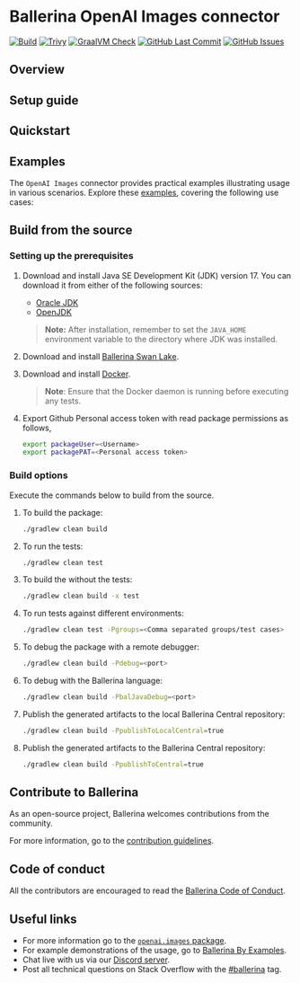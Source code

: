 # Ballerina OpenAI Images connector

[![Build](https://github.com/G5andeepD/module-ballerinax-openai-images/actions/workflows/ci.yml/badge.svg)](https://github.com/G5andeepD/module-ballerinax-openai-images/actions/workflows/ci.yml)
[![Trivy](https://github.com/G5andeepD/module-ballerinax-openai-images/actions/workflows/trivy-scan.yml/badge.svg)](https://github.com/G5andeepD/module-ballerinax-openai-images/actions/workflows/trivy-scan.yml)
[![GraalVM Check](https://github.com/G5andeepD/module-ballerinax-openai-images/actions/workflows/build-with-bal-test-native.yml/badge.svg)](https://github.com/G5andeepD/module-ballerinax-openai-images/actions/workflows/build-with-bal-test-native.yml)
[![GitHub Last Commit](https://img.shields.io/github/last-commit/G5andeepD/module-ballerinax-openai-images.svg)](https://github.com/G5andeepD/module-ballerinax-openai-images/commits/master)
[![GitHub Issues](https://img.shields.io/github/issues/G5andeepD/ballerina-library/module/openai.images.svg?label=Open%20Issues)](https://github.com/G5andeepD/ballerina-library/labels/module%openai.images)

## Overview

[//]: # (TODO: Add overview mentioning the purpose of the module, supported REST API versions, and other high-level details.)

## Setup guide

[//]: # (TODO: Add detailed steps to obtain credentials and configure the module.)

## Quickstart

[//]: # (TODO: Add a quickstart guide to demonstrate a basic functionality of the module, including sample code snippets.)

## Examples

The `OpenAI Images` connector provides practical examples illustrating usage in various scenarios. Explore these [examples](https://github.com/module-ballerinax-openai-images/tree/main/examples/), covering the following use cases:

[//]: # (TODO: Add examples)

## Build from the source

### Setting up the prerequisites

1. Download and install Java SE Development Kit (JDK) version 17. You can download it from either of the following sources:

    * [Oracle JDK](https://www.oracle.com/java/technologies/downloads/)
    * [OpenJDK](https://adoptium.net/)

   > **Note:** After installation, remember to set the `JAVA_HOME` environment variable to the directory where JDK was installed.

2. Download and install [Ballerina Swan Lake](https://ballerina.io/).

3. Download and install [Docker](https://www.docker.com/get-started).

   > **Note**: Ensure that the Docker daemon is running before executing any tests.

4. Export Github Personal access token with read package permissions as follows,

    ```bash
    export packageUser=<Username>
    export packagePAT=<Personal access token>
    ```

### Build options

Execute the commands below to build from the source.

1. To build the package:

   ```bash
   ./gradlew clean build
   ```

2. To run the tests:

   ```bash
   ./gradlew clean test
   ```

3. To build the without the tests:

   ```bash
   ./gradlew clean build -x test
   ```

4. To run tests against different environments:

   ```bash
   ./gradlew clean test -Pgroups=<Comma separated groups/test cases>
   ```

5. To debug the package with a remote debugger:

   ```bash
   ./gradlew clean build -Pdebug=<port>
   ```

6. To debug with the Ballerina language:

   ```bash
   ./gradlew clean build -PbalJavaDebug=<port>
   ```

7. Publish the generated artifacts to the local Ballerina Central repository:

    ```bash
    ./gradlew clean build -PpublishToLocalCentral=true
    ```

8. Publish the generated artifacts to the Ballerina Central repository:

   ```bash
   ./gradlew clean build -PpublishToCentral=true
   ```

## Contribute to Ballerina

As an open-source project, Ballerina welcomes contributions from the community.

For more information, go to the [contribution guidelines](https://github.com/G5andeepD/ballerina-lang/blob/master/CONTRIBUTING.md).

## Code of conduct

All the contributors are encouraged to read the [Ballerina Code of Conduct](https://ballerina.io/code-of-conduct).

## Useful links

* For more information go to the [`openai.images` package](https://central.ballerina.io/ballerinax/openai.images/latest).
* For example demonstrations of the usage, go to [Ballerina By Examples](https://ballerina.io/learn/by-example/).
* Chat live with us via our [Discord server](https://discord.gg/ballerinalang).
* Post all technical questions on Stack Overflow with the [#ballerina](https://stackoverflow.com/questions/tagged/ballerina) tag.